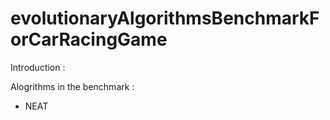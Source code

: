 # evolutionaryAlgorithmsBenchmarkForCarRacingGame

Introduction : 


Alogrithms in the benchmark :
- NEAT 

